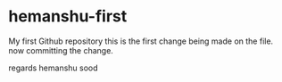 # hemanshu-first
My first Github repository
this is the first change being made on the file. now committing the change. 

regards
hemanshu sood

